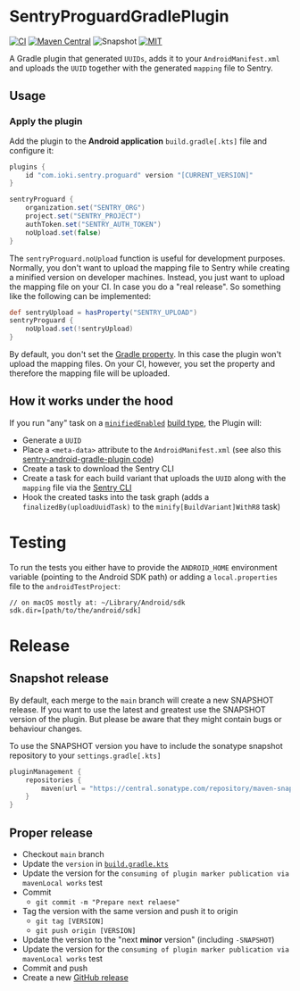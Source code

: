 # SentryProguardGradlePlugin

[![CI](https://github.com/ioki-mobility/SentryProguardGradlePlugin/actions/workflows/test-plugin.yml/badge.svg)](https://github.com/ioki-mobility/SentryProguardGradlePlugin/actions/workflows/test-plugin.yml)
[![Maven Central](https://img.shields.io/maven-central/v/com.ioki.sentry.proguard/sentry-proguard-gradle-plugin?labelColor=%2324292E&color=%233246c8)](https://central.sonatype.com/namespace/com.ioki.sentry.proguard)
![Snapshot](https://img.shields.io/maven-metadata/v?metadataUrl=https://central.sonatype.com/repository/maven-snapshots/com/ioki/sentry/proguard/sentry-proguard-gradle-plugin/maven-metadata.xml&labelColor=%2324292E&color=%234f78ff&label=maven-snapshot)
[![MIT](https://img.shields.io/badge/license-MIT-blue.svg?labelColor=%2324292E&color=%23d11064)](https://github.com/ioki-mobility/SentryProguardGradlePlugin/blob/main/LICENSE.md)

A Gradle plugin that generated `UUIDs`, adds it to your `AndroidManifest.xml` 
and uploads the `UUID` together with the generated `mapping` file to Sentry.     

## Usage

### Apply the plugin

Add the plugin to the **Android application** `build.gradle[.kts]` file and configure it:

```groovy
plugins {
    id "com.ioki.sentry.proguard" version "[CURRENT_VERSION]"
}

sentryProguard {
    organization.set("SENTRY_ORG")
    project.set("SENTRY_PROJECT")
    authToken.set("SENTRY_AUTH_TOKEN")
    noUpload.set(false)
}
```

The `sentryProguard.noUpload` function is useful for development purposes.
Normally, you don't want to upload the mapping file to Sentry while creating a minified version on developer machines.
Instead, you just want to upload the mapping file on your CI. In case you do a "real release".
So something like the following can be implemented:

```groovy
def sentryUpload = hasProperty("SENTRY_UPLOAD")
sentryProguard {
    noUpload.set(!sentryUpload)
}
```

By default, you don't set the [Gradle property](https://docs.gradle.org/8.0.2/userguide/build_environment.html#sec:gradle_configuration_properties).
In this case the plugin won't upload the mapping files.
On your CI, however, you set the property and therefore the mapping file will be uploaded.

## How it works under the hood

If you run "any" task on a [`minifiedEnabled`](https://developer.android.com/reference/tools/gradle-api/8.0/com/android/build/api/variant/CanMinifyCode) [build type](https://developer.android.com/studio/build/build-variants#build-types), the Plugin will:
* Generate a `UUID`
* Place a `<meta-data>` attribute to the `AndroidManifest.xml` (see also this [sentry-android-gradle-plugin code](https://github.com/getsentry/sentry-android-gradle-plugin/blob/fa322a5060fb29073006d4e0d2cb2c2b4eb39aaf/plugin-build/src/main/kotlin/io/sentry/android/gradle/ManifestWriter.kt#L11))
* Create a task to download the Sentry CLI
* Create a task for each build variant that uploads the `UUID` along with the `mapping` file via the [Sentry CLI](https://docs.sentry.io/product/cli/)
* Hook the created tasks into the task graph (adds a `finalizedBy(uploadUuidTask)` to the `minify[BuildVariant]WithR8` task)

# Testing

To run the tests you either have to provide the `ANDROID_HOME` environment variable (pointing to the Android SDK path) 
or adding a `local.properties` file to the `androidTestProject`:
```
// on macOS mostly at: ~/Library/Android/sdk
sdk.dir=[path/to/the/android/sdk]
```

# Release

## Snapshot release

By default, each merge to the `main` branch will create a new SNAPSHOT release.
If you want to use the latest and greatest use the SNAPSHOT version of the plugin.
But please be aware that they might contain bugs or behaviour changes.

To use the SNAPSHOT version you have to include the sonatype snapshot repository to your `settings.gradle[.kts]`
```kotlin
pluginManagement {
    repositories {
        maven(url = "https://central.sonatype.com/repository/maven-snapshots")
    }
}
```

## Proper release

* Checkout `main` branch
* Update the `version` in [`build.gradle.kts`](build.gradle.kts)
* Update the version for the `consuming of plugin marker publication via mavenLocal works` test
* Commit 
  * `git commit -m "Prepare next relaese"`
* Tag the version with the same version and push it to origin
  * `git tag [VERSION]`
  * `git push origin [VERSION]`
* Update the version to the "next **minor** version" (including `-SNAPSHOT`)
* Update the version for the `consuming of plugin marker publication via mavenLocal works` test
* Commit and push
* Create a new [GitHub release](https://github.com/ioki-mobility/SentryProguardGradlePlugin/releases/new)
